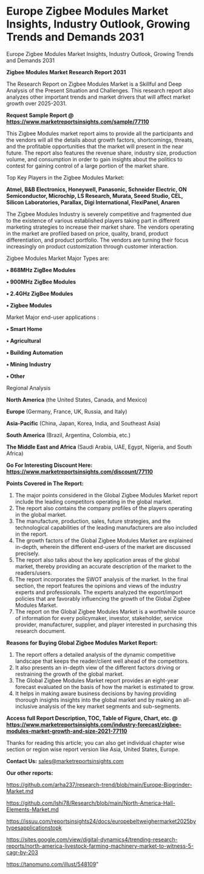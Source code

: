 # Europe Zigbee Modules Market Insights, Industry Outlook, Growing Trends and Demands 2031
Europe Zigbee Modules Market Insights, Industry Outlook, Growing Trends and Demands 2031

<strong>Zigbee Modules Market Research Report 2031</strong>

The Research Report on Zigbee Modules Market is a Skillful and Deep Analysis of the Present Situation and Challenges. This research report also analyzes other important trends and market drivers that will affect market growth over 2025-2031.

<strong>Request Sample Report @ <a href=https://www.marketreportsinsights.com/sample/77110>https://www.marketreportsinsights.com/sample/77110</a></strong>

This Zigbee Modules market report aims to provide all the participants and the vendors will all the details about growth factors, shortcomings, threats, and the profitable opportunities that the market will present in the near future. The report also features the revenue share, industry size, production volume, and consumption in order to gain insights about the politics to contest for gaining control of a large portion of the market share.

Top Key Players in the Zigbee Modules Market:

<strong>Atmel, B&B Electronics, Honeywell, Panasonic, Schneider Electric, ON Semiconductor, Microchip, LS Research, Murata, Seeed Studio, CEL, Silicon Laboratories, Parallax, Digi International, FlexiPanel, Anaren</strong>

The Zigbee Modules Industry is severely competitive and fragmented due to the existence of various established players taking part in different marketing strategies to increase their market share. The vendors operating in the market are profiled based on price, quality, brand, product differentiation, and product portfolio. The vendors are turning their focus increasingly on product customization through customer interaction.

Zigbee Modules Market Major Types are:

<strong>• 868MHz ZigBee Modules

• 900MHz ZigBee Modules

• 2.4GHz ZigBee Modules

• Zigbee Modules</strong>

Market Major end-user applications :

<strong>• Smart Home

• Agricultural

• Building Automation

• Mining Industry

• Other</strong>

Regional Analysis

</u><strong><b>North America</b></strong> (the United States, Canada, and Mexico)

<strong><b>Europe </b></strong>(Germany, France, UK, Russia, and Italy)

<strong><b>Asia-Pacific</b></strong> (China, Japan, Korea, India, and Southeast Asia)

<strong><b>South America</b></strong> (Brazil, Argentina, Colombia, etc.)

<strong><b>The Middle East and Africa</b></strong> (Saudi Arabia, UAE, Egypt, Nigeria, and South Africa)

<strong>Go For Interesting Discount Here: <a href=https://www.marketreportsinsights.com/discount/77110>https://www.marketreportsinsights.com/discount/77110</a></strong>

<strong>Points Covered in The Report:</strong>
<ol>
  <li>The major points considered in the Global Zigbee Modules Market report include the leading competitors operating in the global market.</li>
  <li>The report also contains the company profiles of the players operating in the global market.</li>
  <li>The manufacture, production, sales, future strategies, and the technological capabilities of the leading manufacturers are also included in the report.</li>
  <li>The growth factors of the Global Zigbee Modules Market are explained in-depth, wherein the different end-users of the market are discussed precisely.</li>
  <li>The report also talks about the key application areas of the global market, thereby providing an accurate description of the market to the readers/users.</li>
  <li>The report incorporates the SWOT analysis of the market. In the final section, the report features the opinions and views of the industry experts and professionals. The experts analyzed the export/import policies that are favorably influencing the growth of the Global Zigbee Modules Market.</li>
  <li>The report on the Global Zigbee Modules Market is a worthwhile source of information for every policymaker, investor, stakeholder, service provider, manufacturer, supplier, and player interested in purchasing this research document.</li>
</ol>
<strong>Reasons for Buying Global Zigbee Modules Market Report:</strong>

<ol>
  <li>The report offers a detailed analysis of the dynamic competitive landscape that keeps the reader/client well ahead of the competitors.</li>
  <li>It also presents an in-depth view of the different factors driving or restraining the growth of the global market.</li>
  <li>The Global Zigbee Modules Market report provides an eight-year forecast evaluated on the basis of how the market is estimated to grow.</li>
  <li>It helps in making aware business decisions by having providing thorough insights insights into the global market and by making an all-inclusive analysis of the key market segments and sub-segments.</li>
</ol>
<strong>Access full Report Description, TOC, Table of Figure, Chart, etc. @ <a href=https://www.marketreportsinsights.com/industry-forecast/zigbee-modules-market-growth-and-size-2021-77110>https://www.marketreportsinsights.com/industry-forecast/zigbee-modules-market-growth-and-size-2021-77110</a></strong>


Thanks for reading this article; you can also get individual chapter wise section or region wise report version like Asia, United States, Europe.

<strong>Contact Us:</strong>
sales@marketreportsinsights.com

<strong>Our other reports:</strong>

<a href=https://github.com/arha237/research-trend/blob/main/Europe-Biogrinder-Market.md>https://github.com/arha237/research-trend/blob/main/Europe-Biogrinder-Market.md</a>

<a href=https://github.com/Ishi78/Research/blob/main/North-America-Hall-Elements-Market.md>https://github.com/Ishi78/Research/blob/main/North-America-Hall-Elements-Market.md</a>

<a href=https://issuu.com/reportsinsights24/docs/europebeltweighermarket2025bytypesapplicationstopk>https://issuu.com/reportsinsights24/docs/europebeltweighermarket2025bytypesapplicationstopk</a>

<a href=https://sites.google.com/view/digital-dynamics4/trending-research-reports/north-america-livestock-farming-machinery-market-to-witness-5-cagr-by-203>https://sites.google.com/view/digital-dynamics4/trending-research-reports/north-america-livestock-farming-machinery-market-to-witness-5-cagr-by-203</a>

<a href=https://tanomuno.com/illust/548109>https://tanomuno.com/illust/548109</a>"
